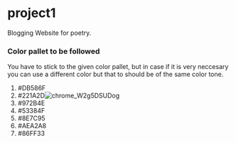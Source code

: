 # project1
Blogging Website for poetry. 
### Color pallet to be followed
You have to stick to the given color pallet, but in case if it is very neccesary you can use a different color but that to should be of the same color tone.
1. #DB586F
2. #221A2D![chrome_W2g5DSUDog](https://user-images.githubusercontent.com/54861487/82550540-51de6200-9b7c-11ea-9bdc-a3f6a9003265.png)
3. #972B4E
4. #53384F
5. #8E7C95
6. #AEA2A8
7. #86FF33
